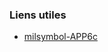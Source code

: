 ### Liens utiles

- [milsymbol-APP6c](https://www.spatialillusions.com/milsymbol/docs/milsymbol-2525c.html)